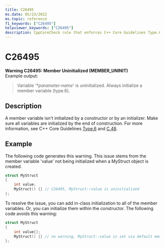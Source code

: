 ```yaml
---
title: C26495
ms.date: 05/23/2022
ms.topic: reference
f1_keywords: ["C26495"]
helpviewer_keywords: ["C26495"]
description: CppCoreCheck rule that enforces C++ Core Guidelines Type.6
---
```

# C26495

**Warning C26495: Member Uninitialized (MEMBER_UNINIT)**\
Example output:
> Variable '\**parameter-name*' is uninitialized. Always initialize a member variable (type.6).

## Description

A member variable isn't initialized by a constructor or by an initializer. Make sure all variables are initialized by the end of construction. For more information, see C++ Core Guidelines [Type.6](https://github.com/isocpp/CppCoreGuidelines/blob/master/CppCoreGuidelines.md#SS-type) and [C.48](https://github.com/isocpp/CppCoreGuidelines/blob/master/CppCoreGuidelines.md#c48-prefer-in-class-initializers-to-member-initializers-in-constructors-for-constant-initializers).

## Example

The following code generates this warning. This issue stems from the member variable 'value' not being initialized when a MyStruct object is created.

```cpp
struct MyStruct
{
    int value;
    MyStruct() {} // C26495, MyStruct::value is uninitialized
};
```

To resolve the issue, you can add in-class initialization to all of the member variables. Or, you can initialize them within the constructor. The following code avoids this warning:

```cpp
struct MyStruct
{
    int value{};
    MyStruct() {} // no warning, MyStruct::value is set via default member initialization
};
```
